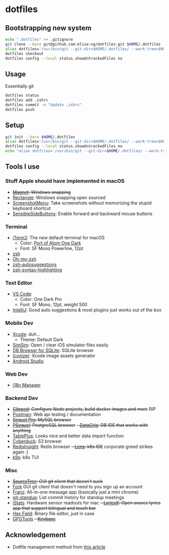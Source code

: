 # dotfiles

## Bootstrapping new system

```sh
echo ".dotfiles" >> .gitignore
git clone --bare git@github.com:elise-ng/dotfiles.git $HOME/.dotfiles
alias dotfiles='/usr/bin/git --git-dir=$HOME/.dotfiles/ --work-tree=$HOME'
dotfiles checkout
dotfiles config --local status.showUntrackedFiles no
```

## Usage

Essentially git

```sh
dotfiles status
dotfiles add .zshrc
dotfiles commit -m "Update .zshrc"
dotfiles push
```

## Setup

```sh
git init --bare $HOME/.dotfiles
alias dotfiles='/usr/bin/git --git-dir=$HOME/.dotfiles/ --work-tree=$HOME'
dotfiles config --local status.showUntrackedFiles no
echo "alias dotfiles='/usr/bin/git --git-dir=$HOME/.dotfiles/ --work-tree=$HOME'" >> $HOME/.zshrc
```

## Tools I use

### Stuff Apple should have implemented in macOS

- ~~[Magnet](https://itunes.apple.com/us/app/magnet/id441258766?mt=12): Windows snapping~~
- [Rectangle](https://github.com/rxhanson/Rectangle): Windows snapping open sourced
- [ScreenshotMenu](https://itunes.apple.com/us/app/screenshotmenu/id562169322?mt=12): Take screenshots without memorizing the stupid keyboard shortcut
- [SensibleSideButtons](https://github.com/archagon/sensible-side-buttons): Enable forward and backward mouse buttons

### Terminal

- [iTerm2](https://github.com/gnachman/iTerm2): The new default terminal for macOS
  - Color: [Port of Atom One Dark](https://github.com/one-dark/iterm-one-dark-theme)
  - Font: SF Mono Powerline, 12pt
- [zsh](http://www.zsh.org)
- [Oh-my-zsh](https://github.com/robbyrussell/oh-my-zsh)
- [zsh-autosuggestions](https://github.com/zsh-users/zsh-autosuggestions)
- [zsh-syntax-highlighting](https://github.com/zsh-users/zsh-syntax-highlighting)

### Text Editor

- [VS Code](https://github.com/Microsoft/vscode):
  - Color: One Dark Pro
  - Font: SF Mono, 12pt, weight 500
- [IntelliJ](https://www.jetbrains.com/idea/): Good auto suggestions & most plugins just works out of the box

### Mobile Dev

- [Xcode](https://developer.apple.com/xcode/): duh...
  - Theme: Default Dark
- [SimSim](https://github.com/dsmelov/simsim): Open / clear iOS simulator files easily
- [DB Browser for SQLite](https://github.com/sqlitebrowser/sqlitebrowser): SQLite browser
- [Iconizer](https://github.com/raphaelhanneken/iconizer): Xcode image assets generator
- [Android Studio](https://developer.android.com/studio)

### Web Dev

- [i18n Manager](https://www.electronjs.org/apps/i18n-manager)

### Backend Dev

- ~~[Clipped](https://github.com/clippedjs/clipped): Configure Node projects, build docker images and more~~ RIP
- [Postman](https://www.getpostman.com): Web api testing / documentation
- ~~[Sequel Pro](https://github.com/sequelpro/sequelpro): MySQL browser~~
- ~~[PSequel](http://www.psequel.com): PostgreSQL browser~~
~~- [DataGrip](https://www.jetbrains.com/datagrip/): DB IDE that works with anything~~
- [TablePlus](https://tableplus.com): Looks nice and better data import function
- [Cyberduck](https://cyberduck.io): S3 browser
- [RedisInsight](https://redislabs.com/redis-enterprise/redis-insight/): Redis browser
~~- [Lens](https://k8slens.dev): k8s IDE~~ corporate greed strikes again :(
- [k9s](https://k9scli.io/topics/install/): k8s TUI

### Misc

- ~~[SourceTree](https://www.sourcetreeapp.com): GUI git client that doesn't suck~~
- [Fork](https://git-fork.com) GUI git client that doesn't need to you sign up an account
- [Franz](https://github.com/meetfranz/franz): All-in-one message app (basically just a mini chrome)
- [git-standup](https://github.com/kamranahmedse/git-standup): List commit history for standup meetings
- [iStats](https://github.com/Chris911/iStats): Hardware sensor readouts for mac
~~- [LyricsX](https://github.com/ddddxxx/LyricsX): Open source lyrics app that support bilingual and touch bar~~
- [Hex Field](https://github.com/ridiculousfish/HexFiend): Binary file editor, just in case
- [GPGTools](https://gpgtools.org)
~~- [Keybase](https://keybase.io)~~

## Acknowledgement

- Dotfile management method from [this article](https://developer.atlassian.com/blog/2016/02/best-way-to-store-dotfiles-git-bare-repo/)
